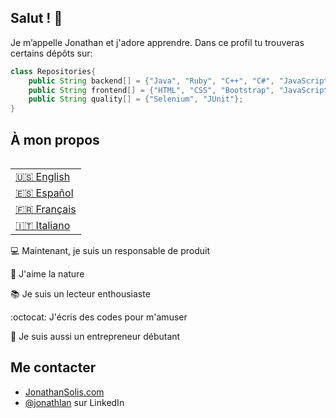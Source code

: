 ## Salut ! 👋
Je m’appelle Jonathan et j'adore apprendre. Dans ce profil tu trouveras certains dépôts sur:

```java
class Repositories{
    public String backend[] = {"Java", "Ruby", "C++", "C#", "JavaScript"};
    public String frontend[] = {"HTML", "CSS", "Bootstrap", "JavaScript"};
    public String quality[] = {"Selenium", "JUnit"};
}
```

## À mon propos

<table align="right">
 <tr><td><a href="README.md">🇺🇸 English</a></td></tr>
  <tr><td><a href="README_es.md">🇪🇸 Español</a></td></tr>
 <tr><td><a href="README_fr.md">🇫🇷 Français</a></td></tr>
 <tr><td><a href="README_it.md">🇮🇹 Italiano</a></td></tr>
</table>

💻 Maintenant, je suis un responsable de produit  

🌄 J'aime la nature 

📚 Je suis un lecteur enthousiaste 

:octocat: J'écris des codes pour m'amuser 

🔱 Je suis aussi un entrepreneur débutant

## Me contacter
- [JonathanSolis.com](https://jonathansolis.com/)
- [@jonathlan](https://www.linkedin.com/in/jonathlan/) sur LinkedIn
